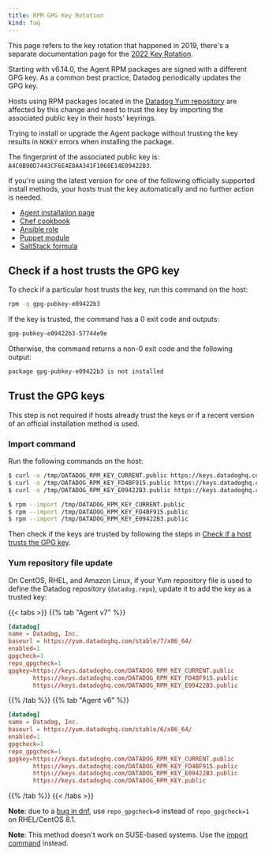 ```yaml
---
title: RPM GPG Key Rotation
kind: faq
---
```


<div class="alert alert-warning">
This page refers to the key rotation that happened in 2019, there's a separate documentation page for the <a href="agent/faq/linux-agent-2022-key-rotation">2022 Key Rotation</a>.
</div>


Starting with v6.14.0, the Agent RPM packages are signed with a different GPG key. As a common best practice, Datadog periodically updates the GPG key.

Hosts using RPM packages located in the [Datadog Yum repository][1] are affected by this change and need to trust the key by importing the associated public key in their hosts' keyrings.

Trying to install or upgrade the Agent package without trusting the key results in `NOKEY` errors when installing the package.

The fingerprint of the associated public key is: `A4C0B90D7443CF6E4E8AA341F1068E14E09422B3`.

If you're using the latest version for one of the following officially supported install methods, your hosts trust the key automatically and no further action is needed.

* [Agent installation page][2]
* [Chef cookbook][3]
* [Ansible role][4]
* [Puppet module][5]
* [SaltStack formula][6]

## Check if a host trusts the GPG key

To check if a particular host trusts the key, run this command on the host:

```bash
rpm -q gpg-pubkey-e09422b3
```

If the key is trusted, the command has a 0 exit code and outputs:

```bash
gpg-pubkey-e09422b3-57744e9e
```

Otherwise, the command returns a non-0 exit code and the following output:

```bash
package gpg-pubkey-e09422b3 is not installed
```

## Trust the GPG keys

This step is not required if hosts already trust the keys or if a recent version of an official installation method is used.

### Import command

Run the following commands on the host:

```bash
$ curl -o /tmp/DATADOG_RPM_KEY_CURRENT.public https://keys.datadoghq.com/DATADOG_RPM_KEY_CURRENT.public
$ curl -o /tmp/DATADOG_RPM_KEY_FD4BF915.public https://keys.datadoghq.com/DATADOG_RPM_KEY_FD4BF915.public
$ curl -o /tmp/DATADOG_RPM_KEY_E09422B3.public https://keys.datadoghq.com/DATADOG_RPM_KEY_E09422B3.public

$ rpm --import /tmp/DATADOG_RPM_KEY_CURRENT.public
$ rpm --import /tmp/DATADOG_RPM_KEY_FD4BF915.public
$ rpm --import /tmp/DATADOG_RPM_KEY_E09422B3.public
```

Then check if the keys are trusted by following the steps in [Check if a host trusts the GPG key](#check-if-a-host-trusts-the-gpg-key).

### Yum repository file update

On CentOS, RHEL, and Amazon Linux, if your Yum repository file is used to define the Datadog repository (`datadog.repo`), update it to add the key as a trusted key:

{{< tabs >}}
{{% tab "Agent v7" %}}

```conf
[datadog]
name = Datadog, Inc.
baseurl = https://yum.datadoghq.com/stable/7/x86_64/
enabled=1
gpgcheck=1
repo_gpgcheck=1
gpgkey=https://keys.datadoghq.com/DATADOG_RPM_KEY_CURRENT.public
       https://keys.datadoghq.com/DATADOG_RPM_KEY_FD4BF915.public
       https://keys.datadoghq.com/DATADOG_RPM_KEY_E09422B3.public
```

{{% /tab %}}
{{% tab "Agent v6" %}}

```conf
[datadog]
name = Datadog, Inc.
baseurl = https://yum.datadoghq.com/stable/6/x86_64/
enabled=1
gpgcheck=1
repo_gpgcheck=1
gpgkey=https://keys.datadoghq.com/DATADOG_RPM_KEY_CURRENT.public
       https://keys.datadoghq.com/DATADOG_RPM_KEY_FD4BF915.public
       https://keys.datadoghq.com/DATADOG_RPM_KEY_E09422B3.public
       https://keys.datadoghq.com/DATADOG_RPM_KEY.public
```

{{% /tab %}}
{{< /tabs >}}

**Note**: due to a [bug in dnf][7], use `repo_gpgcheck=0` instead of `repo_gpgcheck=1` on RHEL/CentOS 8.1.

**Note**: This method doesn't work on SUSE-based systems. Use the [import command](#import-command) instead.

[1]: https://yum.datadoghq.com
[2]: https://app.datadoghq.com/account/settings#agent
[3]: https://github.com/DataDog/chef-datadog
[4]: https://github.com/DataDog/ansible-datadog
[5]: https://github.com/DataDog/puppet-datadog-agent
[6]: https://github.com/DataDog/datadog-formula
[7]: https://bugzilla.redhat.com/show_bug.cgi?id=1792506
